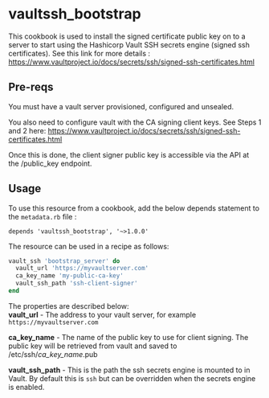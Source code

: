 # vaultssh_bootstrap

This cookbook is used to install the signed certificate public key on to a server to start using the Hashicorp Vault SSH secrets engine (signed ssh certificates). See this link for more details : <https://www.vaultproject.io/docs/secrets/ssh/signed-ssh-certificates.html>   

## Pre-reqs
You must have a vault server provisioned, configured and unsealed.

You also need to configure vault with the CA signing client keys. See Steps 1 and 2 here: <https://www.vaultproject.io/docs/secrets/ssh/signed-ssh-certificates.html>

Once this is done, the client signer public key is accessible via the API at the /public_key endpoint.

## Usage

To use this resource from a cookbook, add the below depends statement to the `metadata.rb` file :
```code
depends 'vaultssh_bootstrap', '~>1.0.0'
```

The resource can be used in a recipe as follows:
```ruby
vault_ssh 'bootstrap_server' do
  vault_url 'https://myvaultserver.com'
  ca_key_name 'my-public-ca-key'
  vault_ssh_path 'ssh-client-signer'
end
```

The properties are described below:   
**vault_url** - The address to your vault server, for example `https://myvaultserver.com`
   
**ca_key_name** - The name of the public key to use for client signing. The public key will be retrieved from vault and saved to /etc/ssh/<i>ca_key_name</i>.pub   

**vault_ssh_path** - This is the path the ssh secrets engine is mounted to in Vault. By default this is `ssh` but can be overridden when the secrets engine is enabled.

